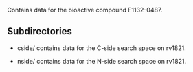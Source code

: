 Contains data for the bioactive compound F1132-0487.

## Subdirectories

- cside/ contains data for the C-side search space on rv1821.

- nside/ contains data for the N-side search space on rv1821.

